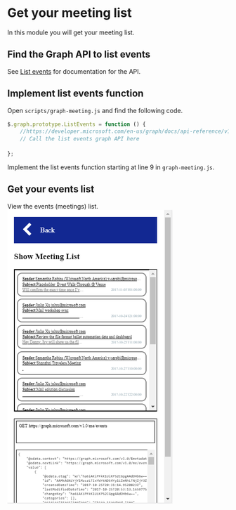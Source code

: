 # Get your meeting list
In this module you will get your meeting list.

## Find the Graph API to list events
See [List events](https://developer.microsoft.com/en-us/graph/docs/api-reference/v1.0/api/user_list_events) for documentation for the API.

## Implement list events function
Open `scripts/graph-meeting.js` and find the following code.
```javascript
$.graph.prototype.ListEvents = function () {
    //https://developer.microsoft.com/en-us/graph/docs/api-reference/v1.0/api/user_list_events
    // Call the list events graph API here
    
};
```
Implement the list events function starting at line 9 in `graph-meeting.js`.
 
## Get your events list
View the events (meetings) list.
![Show meetings](imgs/showmeetings.png "Show meetings")